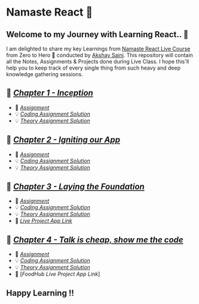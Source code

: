 #  Namaste React 🙏

## Welcome to my Journey with Learning React.. 🙂

I am delighted to share my key Learnings from [Namaste React Live Course](https://learn.namastedev.com/courses/namaste-react-live) from Zero to Hero 🚀 conducted by [Akshay Saini](https://www.linkedin.com/in/akshaymarch7/).
This repository will contain all the Notes, Assignments & Projects done during Live Class. I hope this'll help you to keep track of every single thing from such heavy and deep knowledge gathering sessions.

## 📕 [_Chapter 1 - Inception_](./Chapter1-Inception)
-  📍  [_Assignment_](./Chapter1-Inception/Assignment.md)
-  💡 [_Coding Assignment Solution_](./Chapter1-Inception/Coding)
-  💡 [_Theory Assignment Solution_](./Chapter1-Inception/Theory)

## 📕 [_Chapter 2 - Igniting our App_](./Chapter2-Igniting_Our_App)
-  📍  [_Assignment_](./Chapter2-Igniting_Our_App/Assignment.md)
-  💡 [_Coding Assignment Solution_](./Chapter2-Igniting_Our_App/Coding)
-  💡 [_Theory Assignment Solution_](./Chapter2-Igniting_Our_App/Theory)

## 📕 [_Chapter 3 - Laying the Foundation_](./Chapter3-Laying_The_Foundation)
-  📍  [_Assignment_](./Chapter3-Laying_The_Foundation/Assignment.md)
-  💡 [_Coding Assignment Solution_](./Chapter3-Laying_The_Foundation/Coding)
-  💡 [_Theory Assignment Solution_](./Chapter3-Laying_The_Foundation/Theory)
-  🚀 [_Live Project App Link_](https://eloquent-piroshki-b69494.netlify.app/)

## 📕 [_Chapter 4 - Talk is cheap, show me the code_](./Chapter4%20-%20Talk%20is%20Cheap%2Cshow%20me%20the%20code)
-  📍  [_Assignment_](./Chapter4%20-%20Talk%20is%20Cheap%2Cshow%20me%20the%20code/Assignment.md)
-  💡 [_Coding Assignment Solution_](./Chapter4%20-%20Talk%20is%20Cheap%2Cshow%20me%20the%20code/Coding)
-  💡 [_Theory Assignment Solution_](./Chapter4%20-%20Talk%20is%20Cheap%2Cshow%20me%20the%20code/Theory)
-  🚀 [_FoodHub Live Project App Link_]


## Happy Learning !!
